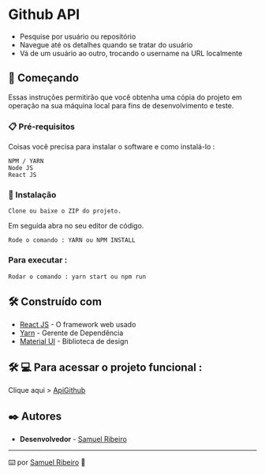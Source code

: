 # Github API

- Pesquise por usuário ou repositório
- Navegue até os detalhes quando se tratar do usuário
- Vá de um usuário ao outro, trocando o username na URL localmente

## 🚀 Começando

Essas instruções permitirão que você obtenha uma cópia do projeto em operação na sua máquina local para fins de desenvolvimento e teste.

### 📋 Pré-requisitos

Coisas você precisa para instalar o software e como instalá-lo :

```
NPM / YARN
Node JS
React JS
```

### 🔧 Instalação

```
Clone ou baixe o ZIP do projeto.
```

Em seguida abra no seu editor de código.

```
Rode o comando : YARN ou NPM INSTALL
```

### Para executar :

```
Rodar o comando : yarn start ou npm run
```

## 🛠️ Construído com

- [React JS](https://pt-br.reactjs.org/) - O framework web usado
- [Yarn](https://yarnpkg.com/) - Gerente de Dependência
- [Material UI](https://material-ui.com/pt/) - Biblioteca de design

## 🛠 💻 Para acessar o projeto funcional :

<p>

Clique aqui > [ApiGithub](https://api-github-samuelrrs.netlify.app/)

<p>

## ✒️ Autores

- **Desenvolvedor** - [Samuel Ribeiro](https://github.com/samuelrrs)

---

⌨️ por [Samuel Ribeiro](https://github.com/samuelrrs) 🚀

